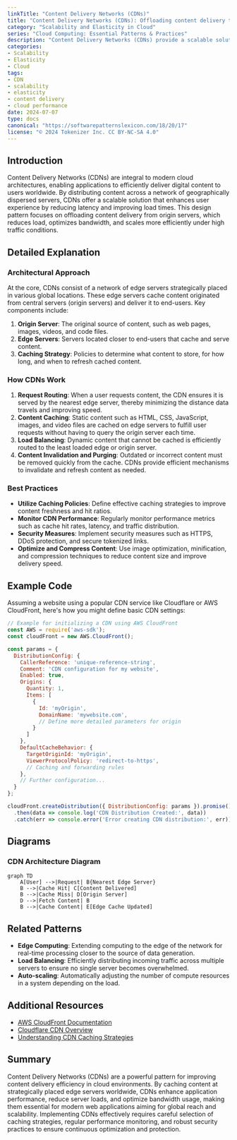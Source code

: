 ```yaml
---
linkTitle: "Content Delivery Networks (CDNs)"
title: "Content Delivery Networks (CDNs): Offloading content delivery to reduce load on origin servers"
category: "Scalability and Elasticity in Cloud"
series: "Cloud Computing: Essential Patterns & Practices"
description: "Content Delivery Networks (CDNs) provide a scalable solution for distributing content to users around the globe, offloading delivery from origin servers, improving load times, and reducing bandwidth costs."
categories:
- Scalability
- Elasticity
- Cloud
tags:
- CDN
- scalability
- elasticity
- content delivery
- cloud performance
date: 2024-07-07
type: docs
canonical: "https://softwarepatternslexicon.com/18/20/17"
license: "© 2024 Tokenizer Inc. CC BY-NC-SA 4.0"
---
```


## Introduction

Content Delivery Networks (CDNs) are integral to modern cloud architectures, enabling applications to efficiently deliver digital content to users worldwide. By distributing content across a network of geographically dispersed servers, CDNs offer a scalable solution that enhances user experience by reducing latency and improving load times. This design pattern focuses on offloading content delivery from origin servers, which reduces load, optimizes bandwidth, and scales more efficiently under high traffic conditions.

## Detailed Explanation

### Architectural Approach

At the core, CDNs consist of a network of edge servers strategically placed in various global locations. These edge servers cache content originated from central servers (origin servers) and deliver it to end-users. Key components include:

1. **Origin Server**: The original source of content, such as web pages, images, videos, and code files.
2. **Edge Servers**: Servers located closer to end-users that cache and serve content.
3. **Caching Strategy**: Policies to determine what content to store, for how long, and when to refresh cached content.

### How CDNs Work

1. **Request Routing**: When a user requests content, the CDN ensures it is served by the nearest edge server, thereby minimizing the distance data travels and improving speed.
2. **Content Caching**: Static content such as HTML, CSS, JavaScript, images, and video files are cached on edge servers to fulfill user requests without having to query the origin server each time.
3. **Load Balancing**: Dynamic content that cannot be cached is efficiently routed to the least loaded edge or origin server.
4. **Content Invalidation and Purging**: Outdated or incorrect content must be removed quickly from the cache. CDNs provide efficient mechanisms to invalidate and refresh content as needed.

### Best Practices

- **Utilize Caching Policies**: Define effective caching strategies to improve content freshness and hit ratios.
- **Monitor CDN Performance**: Regularly monitor performance metrics such as cache hit rates, latency, and traffic distribution.
- **Security Measures**: Implement security measures such as HTTPS, DDoS protection, and secure tokenized links.
- **Optimize and Compress Content**: Use image optimization, minification, and compression techniques to reduce content size and improve delivery speed.

## Example Code

Assuming a website using a popular CDN service like Cloudflare or AWS CloudFront, here's how you might define basic CDN settings:

```javascript
// Example for initializing a CDN using AWS CloudFront
const AWS = require('aws-sdk');
const cloudFront = new AWS.CloudFront();

const params = {
  DistributionConfig: {
    CallerReference: 'unique-reference-string',
    Comment: 'CDN configuration for my website',
    Enabled: true,
    Origins: {
      Quantity: 1,
      Items: [
        {
          Id: 'myOrigin',
          DomainName: 'mywebsite.com',
          // Define more detailed parameters for origin
        }
      ]
    },
    DefaultCacheBehavior: {
      TargetOriginId: 'myOrigin',
      ViewerProtocolPolicy: 'redirect-to-https',
      // Caching and forwarding rules
    },
    // Further configuration...
  }
};

cloudFront.createDistribution({ DistributionConfig: params }).promise()
  .then(data => console.log('CDN Distribution Created:', data))
  .catch(err => console.error('Error creating CDN distribution:', err));
```

## Diagrams

### CDN Architecture Diagram

```mermaid
graph TD
    A[User] -->|Request| B{Nearest Edge Server}
    B -->|Cache Hit| C[Content Delivered]
    B -->|Cache Miss| D[Origin Server]
    D -->|Fetch Content| B
    B -->|Cache Content| E[Edge Cache Updated]
```

## Related Patterns

- **Edge Computing**: Extending computing to the edge of the network for real-time processing closer to the source of data generation.
- **Load Balancing**: Efficiently distributing incoming traffic across multiple servers to ensure no single server becomes overwhelmed.
- **Auto-scaling**: Automatically adjusting the number of compute resources in a system depending on the load.

## Additional Resources

- [AWS CloudFront Documentation](https://aws.amazon.com/documentation/cloudfront/)
- [Cloudflare CDN Overview](https://www.cloudflare.com/learning/cdn/what-is-a-cdn/)
- [Understanding CDN Caching Strategies](https://www.keycdn.com/support/caching-strategy)

## Summary

Content Delivery Networks (CDNs) are a powerful pattern for improving content delivery efficiency in cloud environments. By caching content at strategically placed edge servers worldwide, CDNs enhance application performance, reduce server loads, and optimize bandwidth usage, making them essential for modern web applications aiming for global reach and scalability. Implementing CDNs effectively requires careful selection of caching strategies, regular performance monitoring, and robust security practices to ensure continuous optimization and protection.
